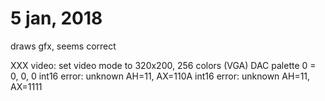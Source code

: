 # 5 jan, 2018

draws gfx, seems correct


XXX video: set video mode to 320x200, 256 colors (VGA)
DAC palette 0 = 0, 0, 0
int16 error: unknown AH=11, AX=110A
int16 error: unknown AH=11, AX=1111

